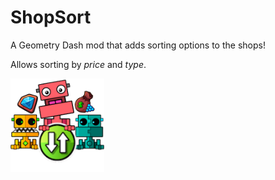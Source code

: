 # ShopSort

A Geometry Dash mod that adds sorting options to the shops!

Allows sorting by _price_ and _type_.

<img src="logo.png" width="150" alt="Shop Sorting logo" />
